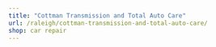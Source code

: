 ```yaml
---
title: "Cottman Transmission and Total Auto Care"
url: /raleigh/cottman-transmission-and-total-auto-care/
shop: car repair
---
```

